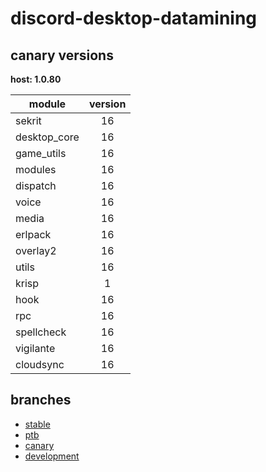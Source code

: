 # discord-desktop-datamining

## canary versions

**host: 1.0.80**

| module | version |
| ------ | :-----: |
| sekrit | 16 |
| desktop_core | 16 |
| game_utils | 16 |
| modules | 16 |
| dispatch | 16 |
| voice | 16 |
| media | 16 |
| erlpack | 16 |
| overlay2 | 16 |
| utils | 16 |
| krisp | 1 |
| hook | 16 |
| rpc | 16 |
| spellcheck | 16 |
| vigilante | 16 |
| cloudsync | 16 |

## branches

- [stable](https://github.com/OpenAsar/discord-desktop-datamining/tree/stable)
- [ptb](https://github.com/OpenAsar/discord-desktop-datamining/tree/ptb)
- [canary](https://github.com/OpenAsar/discord-desktop-datamining/tree/canary)
- [development](https://github.com/OpenAsar/discord-desktop-datamining/tree/development)